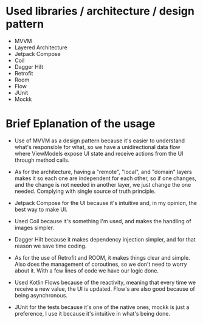 # Used libraries / architecture / design pattern

* MVVM
* Layered Architecture 
* Jetpack Compose
* Coil
* Dagger Hilt
* Retrofit
* Room
* Flow
* JUnit
* Mockk

# Brief Eplanation of the usage

* Use of MVVM as a design pattern because it's easier to understand what's responsible for what, so we have a unidirectional data flow where ViewModels expose UI state and receive actions from the UI through method calls.

* As for the architecture, having a "remote", "local", and "domain" layers makes it so each one are independent for each other, so if one changes, and the change is not needed in another layer, we just change the one needed. Complying with single source of truth principle.

* Jetpack Compose for the UI because it's intuitive and, in my opinion, the best way to make UI.

* Used Coil because it's something I'm used, and makes the handling of images simpler.

* Dagger Hilt because it makes dependency injection simpler, and for that reason we save time coding.

* As for the use of Retrofit and ROOM, it makes things clear and simple. Also does the management of coroutines, so we don't need to worry about it.
With a few lines of code we have our logic done.

* Used Kotlin Flows because of the reactivity, meaning that every time we receive a new value, the UI is updated. Flow's are also good because of being asynchronous. 

* JUnit for the tests because it's one of the native ones, mockk is just a preference, I use it because it's intuitive in what's being done.
